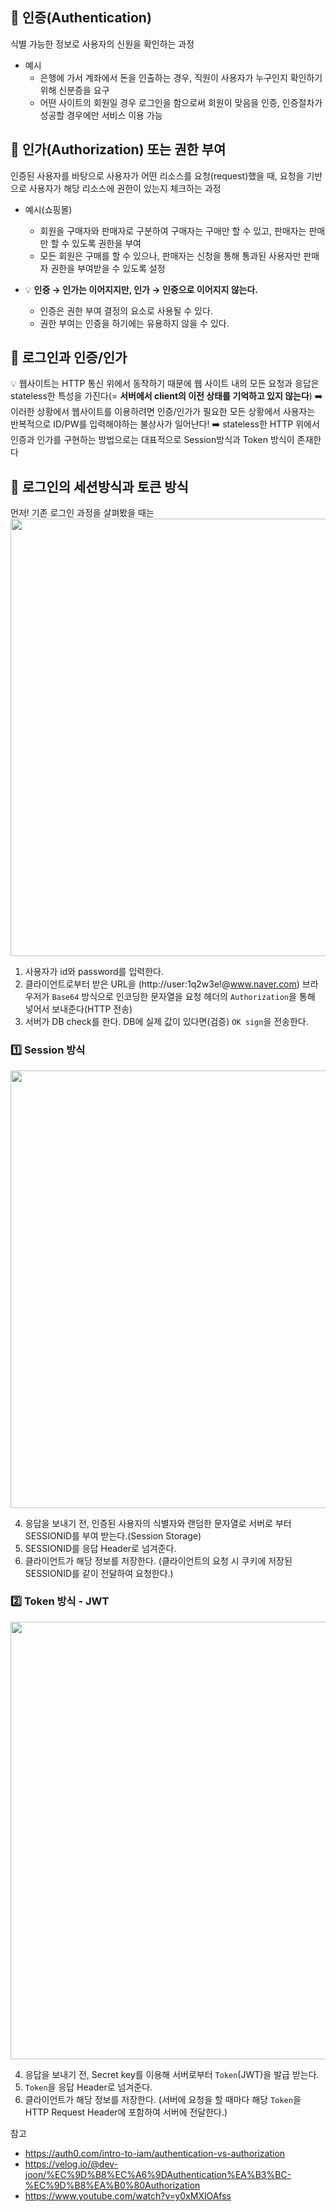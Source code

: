 ## 📝 인증(Authentication)
식별 가능한 정보로 사용자의 신원을 확인하는 과정
* 예시
  * 은행에 가서 계좌에서 돈을 인출하는 경우, 직원이 사용자가 누구인지 확인하기 위해 신분증을 요구
  * 어떤 사이트의 회원일 경우 로그인을 함으로써 회원이 맞음을 인증, 인증절차가 성공할 경우에만 서비스 이용 가능

## 📝 인가(Authorization) 또는 권한 부여
인증된 사용자를 바탕으로 사용자가 어떤 리소스를 요청(request)했을 때, 요청을 기반으로 사용자가 해당 리소스에 권한이 있는지 체크하는 과정
* 예시(쇼핑몰)
  * 회원을 구매자와 판매자로 구분하여 구매자는 구매만 할 수 있고, 판매자는 판매만 할 수 있도록 권한을 부여
  * 모든 회원은 구매를 할 수 있으나, 판매자는 신청을 통해 통과된 사용자만 판매자 권한을 부여받을 수 있도록 설정
 
* 💡 **인증 → 인가는 이어지지만, 인가 → 인증으로 이어지지 않는다.**
  * 인증은 권한 부여 결정의 요소로 사용될 수 있다.
  * 권한 부여는 인증을 하기에는 유용하지 않을 수 있다.
 
## 📌 로그인과 인증/인가
💡 웹사이트는 HTTP 통신 위에서 동작하기 때문에 웹 사이트 내의 모든 요청과 응답은 stateless한 특성을 가진다(= **서버에서 client의 이전 상태를 기억하고 있지 않는다**)
➡️ 이러한 상황에서 웹사이트를 이용하려면 인증/인가가 필요한 모든 상황에서 사용자는 반복적으로 ID/PW를 입력해야하는 불상사가 일어난다!
➡️ stateless한 HTTP 위에서 인증과 인가를 구현하는 방법으로는 대표적으로 Session방식과 Token 방식이 존재한다

## 📌 로그인의 세션방식과 토큰 방식
먼저! 기존 로그인 과정을 살펴봤을 때는   
<img src="https://github.com/syoh98/TIL/assets/76934280/f7c5f19c-244c-434b-99f0-d3ab187e8f07" width="700"/> 

1. 사용자가 id와 password를 입력한다.
2. 클라이언트로부터 받은 URL을 (http://user:1q2w3e!@www.naver.com) 브라우저가 `Base64` 방식으로 인코딩한 문자열을 요청 헤더의 `Authorization`을 통해 넣어서 보내준다(HTTP 전송)
3. 서버가 DB check를 한다. DB에 실제 값이 있다면(검증) `OK sign`을 전송한다.
 
### 1️⃣ Session 방식
<img src="https://github.com/syoh98/TIL/assets/76934280/b74958e8-706b-44ce-b7d6-4e916d61ba5c" width="700"/> 

4. 응답을 보내기 전, 인증된 사용자의 식별자와 랜덤한 문자열로 서버로 부터 SESSIONID를 부여 받는다.(Session Storage)
5. SESSIONID를 응답 Header로 넘겨준다.
6. 클라이언트가 해당 정보를 저장한다. (클라이언트의 요청 시 쿠키에 저장된 SESSIONID를 같이 전달하여 요청한다.)
     
### 2️⃣ Token 방식 - JWT
<img src="https://github.com/syoh98/TIL/assets/76934280/1cd4598c-af32-4c0c-b101-5052604e957f" width="700"/> 

4. 응답을 보내기 전, Secret key를 이용해 서버로부터 `Token`(JWT)을 발급 받는다.
5. `Token`을 응답 Header로 넘겨준다.
6. 클라이언트가 해당 정보를 저장한다. (서버에 요청을 할 때마다 해당 `Token`을 HTTP Request Header에 포함하여 서버에 전달한다.)   

참고
* https://auth0.com/intro-to-iam/authentication-vs-authorization
* https://velog.io/@dev-joon/%EC%9D%B8%EC%A6%9DAuthentication%EA%B3%BC-%EC%9D%B8%EA%B0%80Authorization
* https://www.youtube.com/watch?v=y0xMXlOAfss
